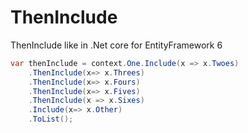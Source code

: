 # ThenInclude
ThenInclude like in .Net core for EntityFramework 6

```csharp
var thenInclude = context.One.Include(x => x.Twoes)
    .ThenInclude(x=> x.Threes)
    .ThenInclude(x=> x.Fours)
    .ThenInclude(x=> x.Fives)
    .ThenInclude(x => x.Sixes)
    .Include(x=> x.Other)
    .ToList();
```